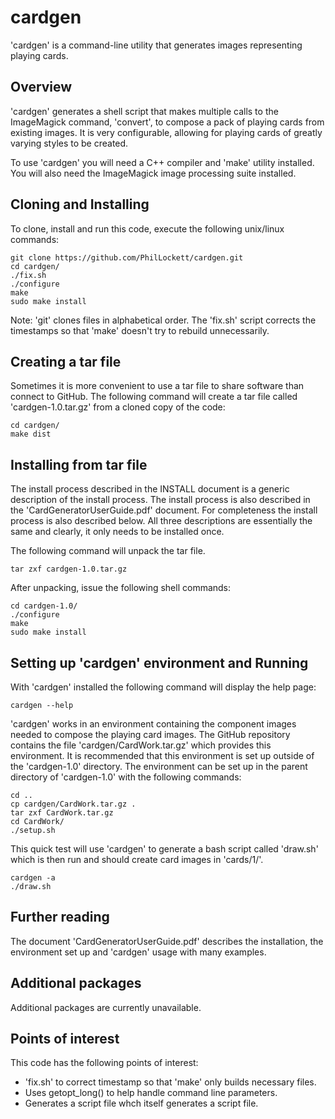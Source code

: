 # cardgen

'cardgen' is a command-line utility that generates images representing playing 
cards.

## Overview

'cardgen' generates a shell script that makes multiple calls to the 
ImageMagick command, 'convert', to compose a pack of playing cards from 
existing images. It is very configurable, allowing for playing cards of 
greatly varying styles to be created.

To use 'cardgen' you will need a C++ compiler and 'make' utility installed. 
You will also need the ImageMagick image processing suite installed.

## Cloning and Installing

To clone, install and run this code, execute the following unix/linux commands:

    git clone https://github.com/PhilLockett/cardgen.git
    cd cardgen/
	./fix.sh
    ./configure
    make
    sudo make install

Note: 'git' clones files in alphabetical order. The 'fix.sh' script corrects 
the timestamps so that 'make' doesn't try to rebuild unnecessarily.

## Creating a tar file

Sometimes it is more convenient to use a tar file to share software than 
connect to GitHub. The following command will create a tar file called 
'cardgen-1.0.tar.gz' from a cloned copy of the code:

    cd cardgen/
    make dist

## Installing from tar file

The install process described in the INSTALL document is a generic 
description of the install process. The install process is also described 
in the 'CardGeneratorUserGuide.pdf' document. For completeness the install 
process is also described below. All three descriptions are essentially the 
same and clearly, it only needs to be installed once.

The following command will unpack the tar file.

    tar zxf cardgen-1.0.tar.gz

After unpacking, issue the following shell commands:

    cd cardgen-1.0/
    ./configure
    make
    sudo make install

## Setting up 'cardgen' environment and Running

With 'cardgen' installed the following command will display the help page:

    cardgen --help

'cardgen' works in an environment containing the component images needed to 
compose the playing card images. The GitHub repository contains the file 
'cardgen/CardWork.tar.gz' which provides this environment. It is recommended 
that this environment is set up outside of the 'cardgen-1.0' directory. The 
environment can be set up in the parent directory of 'cardgen-1.0' with the 
following commands:

    cd ..
    cp cardgen/CardWork.tar.gz .
    tar zxf CardWork.tar.gz
    cd CardWork/
    ./setup.sh

This quick test will use 'cardgen' to generate a bash script called 'draw.sh' 
which is then run and should create card images in 'cards/1/'.

    cardgen -a
    ./draw.sh

## Further reading

The document 'CardGeneratorUserGuide.pdf' describes the installation, the 
environment set up and 'cardgen' usage with many examples.

## Additional packages

Additional packages are currently unavailable.

## Points of interest

This code has the following points of interest:

  * 'fix.sh' to correct timestamp so that 'make' only builds necessary files.
  * Uses getopt_long() to help handle command line parameters.
  * Generates a script file whch itself generates a script file.
